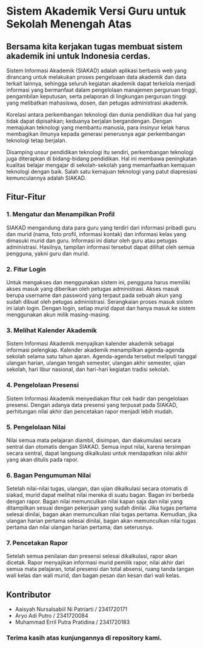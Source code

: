 # Sistem Akademik Versi Guru untuk Sekolah Menengah Atas
## Bersama kita kerjakan tugas membuat sistem akademik ini untuk Indonesia cerdas.

Sistem Informasi Akademik (SIAKAD) adalah aplikasi berbasis web yang dirancang untuk melakukan proses pengeloaan data akademik dan data terkait lainnya, sehingga seluruh kegiatan akademik dapat terkelola menjadi informasi yang bermanfaat dalam pengelolaan manajemen perguruan tinggi, pengambilan keputusan, serta pelaporan di lingkungan perguruan tinggi yang melibatkan mahasiswa, dosen, dan petugas administrasi akademik.

Korelasi antara perkembangan teknologi dan dunia pendidikan dua hal yang tidak dapat dipisahkan; keduanya berjalan bergandengan. Dengan memajukan teknologi yang membantu manusia, para insinyur kelak harus membagikan ilmunya kepada generasi penerusnya agar perkembangan teknologi tetap berjalan.

Disamping unsur pendidikan teknologi itu sendiri, perkembangan teknologi juga diterapkan di bidang-bidang pendidikan. Hal ini membawa peningkatan kualitas belajar mengajar di sekolah-sekolah yang memanfaatkan kemajuan teknologi dengan baik. Salah satu kemajuan teknologi yang patut diapresiasi kemunculannya adalah SIAKAD.

## Fitur-Fitur
### 1. Mengatur dan Menampilkan Profil
SIAKAD mengandung data para guru yang terdiri dari informasi pribadi guru dan murid (nama, foto profil, informasi kontak) dan informasi kelas yang dimasuki murid dan guru. Informasi ini diatur oleh guru atau petugas administrasi. Hasilnya, tampilan informasi tersebut dapat dilihat oleh semua pengguna, yakni guru dan murid. 

### 2.	Fitur Login
Untuk mengakses dan menggunakan sistem ini, pengguna harus memiliki akses masuk yang diberikan oleh petugas administrasi. Akses masuk berupa username dan password yang terpaut pada sebuah akun yang sudah dibuat oleh petugas administrasi. Serangkaian proses masuk sistem ini ialah login. Dengan login, setiap murid dapat dan hanya masuk ke sistem menggunakan akun milik masing-masing. 



### 3.	Melihat Kalender Akademik
Sistem Informasi Akademik menyajikan kalender akademik sebagai informasi pelengkap. Kalender akademik menampilkan agenda-agenda sekolah selama satu tahun ajaran. Agenda-agenda tersebut meliputi tanggal ulangan harian, ulangan tengah semester, ulangan akhir semester, ujian sekolah, hari libur nasional, dan hari-hari kegiatan tradisi sekolah.

### 4.	Pengelolaan Presensi
Sistem Informasi Akademik menyediakan fitur cek hadir dan pengelolaan presensi. Dengan adanya data presensi yang terpusat pada SIAKAD, perhitungan nilai akhir dan pencetakan rapor menjadi lebih mudah. 

### 5.	Pengelolaan Nilai
Nilai semua mata pelajaran diambil, disimpan, dan diakumulasi secara sentral dan otomatis dengan SIAKAD. Semua input nilai, karena tersimpan secara sentral, dapat langsung dikalkulasi untuk mendapatkan nilai akhir yang akan ditulis pada rapor.

### 6.	Bagan Pengumuman Nilai
Setelah nilai-nilai tugas, ulangan, dan ujian dikalkulasi secara otomatis di siakad, murid dapat melihat nilai mereka di suatu bagan. Bagan ini berbeda dengan rapor. Bagan nilai memunculkan nilai kapan saja dan nilai yang ditampilkan sesuai dengan pekerjaan yang sudah dinilai. Jika tugas pertama selesai dinilai, bagan akan memunculkan nilai tugas pertama. Kemudian, jika ulangan harian pertama selesai dinilai, bagan akan memunculkan nilai tugas pertama dan nilai ulangan harian pertama; dan seterusnya.

### 7.	Pencetakan Rapor
Setelah semua penilaian dan presensi selesai dikalkulasi, rapor akan dicetak. Rapor menyajikan informasi murid pemilik rapor, nilai akhir dari semua mata pelajaran, total presensi dan total absensi, ruang tanda tangan wali kelas dan wali murid, dan bagan pesan dan kesan dari wali kelas. 


## Kontributor
* Aaisyah Nursalsabiil Ni Patriarti / 2341720171
* Aryo Adi Putro / 2341720084
* Muhammad Erril Putra Pratidina / 2341720183

### Terima kasih atas kunjungannya di repository kami.
